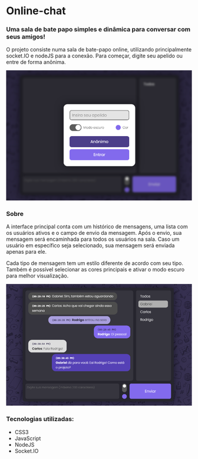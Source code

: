 # Online-chat
### Uma sala de bate papo simples e dinâmica para conversar com seus amigos!

O projeto consiste numa sala de bate-papo online, utilizando principalmente socket.IO e nodeJS para a conexão.
Para começar, digite seu apelido ou entre de forma anônima.

![alt text](src/assets/components/images/login.png "Login")

### Sobre
A interface principal conta com um histórico de mensagens, uma lista com os usuários ativos e o campo de envio da mensagem. Após o envio, sua mensagem será encaminhada para todos os usuários na sala. Caso um usuário em específico seja selecionado, sua mensagem será enviada apenas para ele.

Cada tipo de mensagem tem um estilo diferente de acordo com seu tipo. Também é possível selecionar as cores principais e ativar o modo escuro para melhor visualização.

![alt text](src/assets/components/images/chat.png "Chat")

### Tecnologias utilizadas:
- CSS3
- JavaScript
- NodeJS
- Socket.IO 
